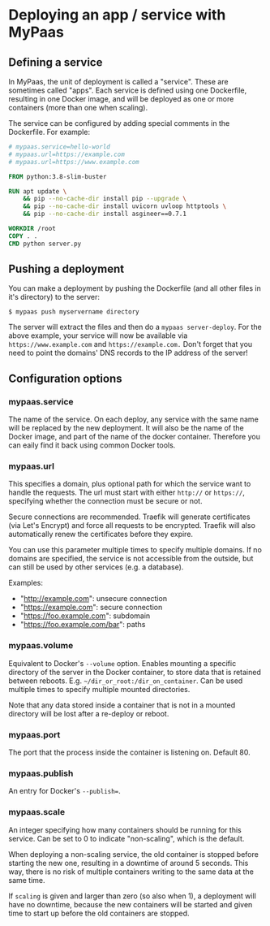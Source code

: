 # Deploying an app / service with MyPaas


## Defining a service

In MyPaas, the unit of deployment is called a "service". These are
sometimes called "apps". Each service is defined using one Dockerfile,
resulting in one Docker image, and will be deployed as one or more
containers (more than one when scaling).

The service can be configured by adding special comments in the Dockerfile. For example:
```Dockerfile
# mypaas.service=hello-world
# mypaas.url=https://example.com
# mypaas.url=https://www.example.com

FROM python:3.8-slim-buster

RUN apt update \
    && pip --no-cache-dir install pip --upgrade \
    && pip --no-cache-dir install uvicorn uvloop httptools \
    && pip --no-cache-dir install asgineer==0.7.1

WORKDIR /root
COPY . .
CMD python server.py
```


## Pushing a deployment

You can make a deployment by pushing the Dockerfile (and all other files in
it's directory) to the server:
```
$ mypaas push myservername directory
```

The server will extract the files and then do a `mypaas server-deploy`. For the above example,
your service will now be available via `https://www.example.com` and `https://example.com.`
Don't forget that you need to point the domains' DNS records to the IP address of the server!


## Configuration options

### mypaas.service

The name of the service. On each deploy, any service with the same name
will be replaced by the new deployment. It will also be the name of the
Docker image, and part of the name of the docker container. Therefore you can
eaily find it back using common Docker tools.

### mypaas.url

This specifies a domain, plus optional path for which the service want to
handle the requests. The url must start with either `http://` or `https://`,
specifying whether the connection must be secure or not.

Secure connections are recommended. Traefik will generate certificates
(via Let's Encrypt) and force all requests to be encrypted. Traefik
will also automatically renew the certificates before they expire.

You can use this parameter multiple times to specify multiple domains.
If no domains are specified, the service is not accessible from the outside,
but can still be used by other services (e.g. a database).

Examples:

* "http://example.com": unsecure connection
* "https://example.com": secure connection
* "https://foo.example.com": subdomain
* "https://foo.example.com/bar": paths

### mypaas.volume

Equivalent to Docker's `--volume` option. Enables mounting a specific
directory of the server in the Docker container, to store data that is
retained between reboots. E.g. `~/dir_or_root:/dir_on_container`.
Can be used multiple times to specify multiple mounted directories.

Note that any data stored inside a container that is not in a mounted
directory will be lost after a re-deploy or reboot.

### mypaas.port

The port that the process inside the container is listening on. Default 80.

### mypaas.publish

An entry for Docker's `--publish=`.

### mypaas.scale

An integer specifying how many containers should be running for this service.
Can be set to 0 to indicate "non-scaling", which is the default.

When deploying a non-scaling service, the old container is stopped
before starting the new one, resulting in a downtime of around 5
seconds. This way, there is no risk of multiple containers writing to
the same data at the same time.

If `scaling` is given and larger than zero (so also when 1), a
deployment will have no downtime, because the new containers will be
started and given time to start up before the old containers are
stopped.
